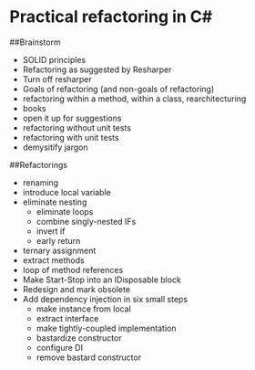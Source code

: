 # Practical refactoring in C#

##Brainstorm
- SOLID principles
- Refactoring as suggested by Resharper
- Turn off resharper
- Goals of refactoring (and non-goals of refactoring)
- refactoring within a method, within a class, rearchitecturing
- books
- open it up for suggestions
- refactoring without unit tests
- refactoring with unit tests
- demysitify jargon

##Refactorings
- renaming
- introduce local variable
- eliminate nesting
  - eliminate loops
  - combine singly-nested IFs
  - invert if
  - early return
- ternary assignment
- extract methods
- loop of method references
- Make Start-Stop into an IDisposable block
- Redesign and mark obsolete 
- Add dependency injection in six small steps
  - make instance from local
  - extract interface
  - make tightly-coupled implementation
  - bastardize constructor
  - configure DI
  - remove bastard constructor
